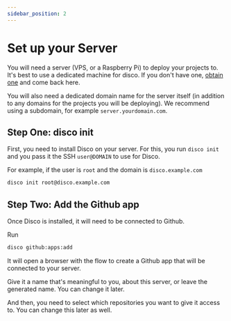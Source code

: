 ```yaml
---
sidebar_position: 2
---
```


# Set up your Server

You will need a server (VPS, or a Raspberry Pi) to deploy your projects to. It's best to use a dedicated machine for disco. If you don't have one, [obtain one](/misc/get-a-server) and come back here.

You will also need a dedicated domain name for the server itself (in addition to any domains for the projects you will be deploying). We recommend using a subdomain, for example `server.yourdomain.com`.

## Step One: disco init

First, you need to install Disco on your server. For this, you run `disco init` and you pass it the SSH `user@DOMAIN` to use for Disco.


For example, if the user is `root` and the domain is `disco.example.com`
```bash
disco init root@disco.example.com
```

## Step Two: Add the Github app

Once Disco is installed, it will need to be connected to Github.

Run
```bash
disco github:apps:add
```

It will open a browser with the flow to create a Github app that will be connected to your server.

Give it a name that's meaningful to you, about this server, or leave the generated name. You can change it later.

And then, you need to select which repositories you want to give it access to. You can change this later as well.

